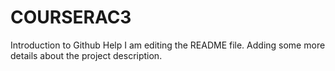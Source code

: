 # COURSERAC3
Introduction to Github Help
I am editing the README file. Adding some more details about the project description.
